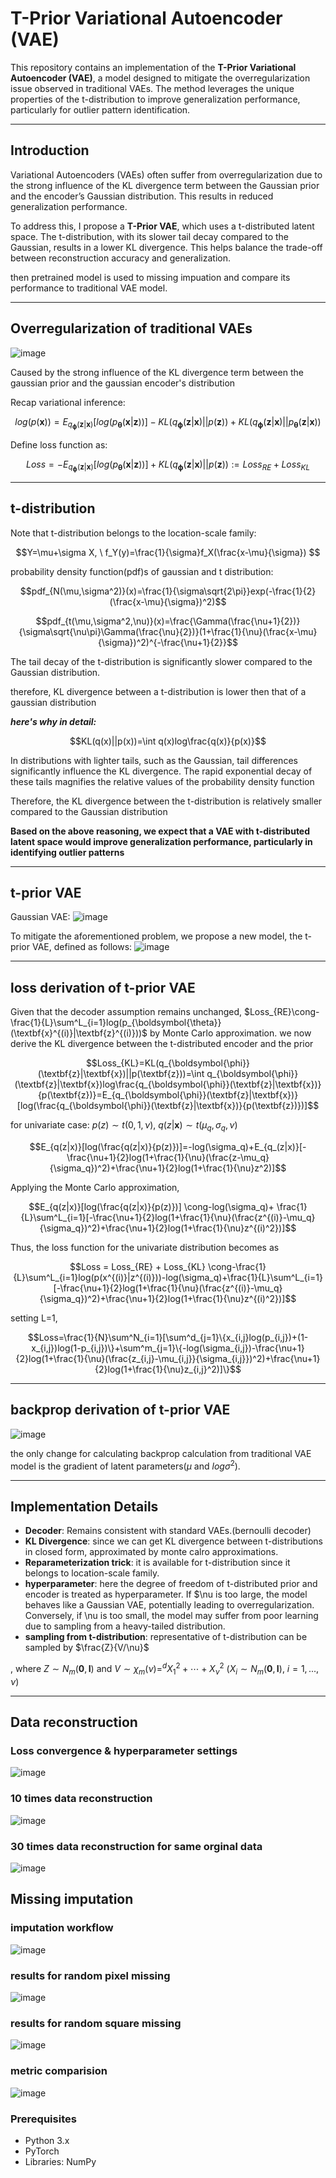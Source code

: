 # T-Prior Variational Autoencoder (VAE)

This repository contains an implementation of the **T-Prior Variational Autoencoder (VAE)**, a model designed to mitigate the overregularization issue observed in traditional VAEs. The method leverages the unique properties of the t-distribution to improve generalization performance, particularly for outlier pattern identification.

---

## Introduction

Variational Autoencoders (VAEs) often suffer from overregularization due to the strong influence of the KL divergence term between the Gaussian prior and the encoder’s Gaussian distribution. This results in reduced generalization performance.

To address this, I propose a **T-Prior VAE**, which uses a t-distributed latent space. The t-distribution, with its slower tail decay compared to the Gaussian, results in a lower KL divergence. This helps balance the trade-off between reconstruction accuracy and generalization.

then pretrained model is used to missing impuation and compare its performance to traditional VAE model.

---

## Overregularization of traditional VAEs
![image](https://github.com/user-attachments/assets/274c5c73-3812-49a1-a594-f0ccca597a89)

Caused by the strong influence of the KL divergence term between the gaussian prior and the gaussian encoder's distribution

Recap variational inference: 

$$log(p(\textbf{x}))=E_{q_{\boldsymbol{\phi}}(\textbf{z}|\textbf{x})}[log(p_{\boldsymbol{\theta}}(\textbf{x}|\textbf{z}))]-KL(q_{\boldsymbol{\phi}}(\textbf{z}|\textbf{x})||p(\textbf{z}))+KL(q_{\boldsymbol{\phi}}(\textbf{z}|\textbf{x})||p_{\boldsymbol{\theta}}(\textbf{z}|\textbf{x}))$$

Define loss function as: 

$$Loss=-E_{q_{\boldsymbol{\phi}}(\textbf{z}|\textbf{x})}[log(p_{\boldsymbol{\theta}}(\textbf{x}|\textbf{z}))]+KL(q_{\boldsymbol{\phi}}(\textbf{z}|\textbf{x})||p(\textbf{z})):= Loss_{RE} + Loss_{KL}$$

---

## t-distribution
Note that t-distribution belongs to the location-scale family: 

$$Y=\mu+\sigma X, \ f_Y(y)=\frac{1}{\sigma}f_X(\frac{x-\mu}{\sigma}) $$

probability density function(pdf)s of gaussian and t distribution: 

$$pdf_{N(\mu,\sigma^2)}(x)=\frac{1}{\sigma\sqrt{2\pi}}exp(-\frac{1}{2}(\frac{x-\mu}{\sigma})^2)$$

$$pdf_{t(\mu,\sigma^2,\nu)}(x)=\frac{\Gamma(\frac{\nu+1}{2})}{\sigma\sqrt{\nu\pi}\Gamma(\frac{\nu}{2})}(1+\frac{1}{\nu}(\frac{x-\mu}{\sigma})^2)^{-\frac{\nu+1}{2}}$$

The tail decay of the t-distribution is significantly slower compared to the Gaussian distribution.

therefore, KL divergence between a t-distribution is lower then that of a gaussian distribution

***here's why in detail:*** 

$$KL(q(x)||p(x))=\int q(x)log\frac{q(x)}{p(x)}$$

In distributions with lighter tails, such as the Gaussian, tail differences significantly influence the KL divergence. The rapid exponential decay of these tails magnifies the relative values of the probability density function

Therefore, the KL divergence between the t-distribution is relatively smaller compared to the Gaussian distribution

**Based on the above reasoning, we expect that a VAE with t-distributed latent space would improve generalization performance, particularly in identifying outlier patterns**


---


## t-prior VAE
Gaussian VAE:
![image](https://github.com/user-attachments/assets/beacf0ce-b669-412b-9f3c-d7a6225b75dd)

To mitigate the aforementioned problem, we propose a new model, the t-prior VAE, defined as follows:
![image](https://github.com/user-attachments/assets/d5183570-bf8e-4827-a62b-9e55178ec543)


---


## loss derivation of t-prior VAE
Given that the decoder assumption remains unchanged, $Loss_{RE}\cong-\frac{1}{L}\sum^L_{i=1}log(p_{\boldsymbol{\theta}}(\textbf{x}^{(i)}|\textbf{z}^{(i)}))$ by Monte Carlo approximation.
we now derive the KL divergence between the t-distributed encoder and the prior

$$Loss_{KL}=KL(q_{\boldsymbol{\phi}}(\textbf{z}|\textbf{x})||p(\textbf{z}))=\int q_{\boldsymbol{\phi}}(\textbf{z}|\textbf{x})log\frac{q_{\boldsymbol{\phi}}(\textbf{z}|\textbf{x})}{p(\textbf{z})}=E_{q_{\boldsymbol{\phi}}(\textbf{z}|\textbf{x})}[log(\frac{q_{\boldsymbol{\phi}}(\textbf{z}|\textbf{x})}{p(\textbf{z})})]$$

for univariate case: $p(z)\sim t(0,1,\nu), \ q(z|\textbf{x}) \sim t(\mu_q,\sigma_q,\nu)$ 

$$E_{q(z|x)}[log(\frac{q(z|x)}{p(z)})]=-log(\sigma_q)+E_{q_(z|x)}[-\frac{\nu+1}{2}log(1+\frac{1}{\nu}(\frac{z-\mu_q}{\sigma_q})^2)+\frac{\nu+1}{2}log(1+\frac{1}{\nu}z^2)]$$

Applying the Monte Carlo approximation,

$$E_{q(z|x)}[log(\frac{q(z|x)}{p(z)})] \cong-log(\sigma_q)+ \frac{1}{L}\sum^L_{i=1}[-\frac{\nu+1}{2}log(1+\frac{1}{\nu}(\frac{z^{(i)}-\mu_q}{\sigma_q})^2)+\frac{\nu+1}{2}log(1+\frac{1}{\nu}z^{(i)^2})]$$

Thus, the loss function for the univariate distribution becomes as

$$Loss = Loss_{RE} + Loss_{KL} \cong-\frac{1}{L}\sum^L_{i=1}log(p(x^{(i)}|z^{(i)}))-log(\sigma_q)+\frac{1}{L}\sum^L_{i=1}[-\frac{\nu+1}{2}log(1+\frac{1}{\nu}(\frac{z^{(i)}-\mu_q}{\sigma_q})^2)+\frac{\nu+1}{2}log(1+\frac{1}{\nu}z^{(i)^2})]$$

setting L=1,

$$Loss=\frac{1}{N}\sum^N_{i=1}[\sum^d_{j=1}\{x_{i,j}log(p_{i,j})+(1-x_{i,j})log(1-p_{i,j})\}+\sum^m_{j=1}\{-log(\sigma_{i,j})-\frac{\nu+1}{2}log(1+\frac{1}{\nu}(\frac{z_{i,j}-\mu_{i,j}}{\sigma_{i,j}})^2)+\frac{\nu+1}{2}log(1+\frac{1}{\nu}z_{i,j}^2)]\}$$

---


## backprop derivation of t-prior VAE
![image](https://github.com/user-attachments/assets/56d6b149-d0f9-432b-8f2b-233809a7f851)

the only change for calculating backprop calculation from traditional VAE model is the gradient of latent parameters($\mu$ and $log\sigma^2$).

---

## Implementation Details

- **Decoder**: Remains consistent with standard VAEs.(bernoulli decoder)
- **KL Divergence**: since we can get KL divergence between t-distributions in closed form, approximated by monte calro approximations.
- **Reparameterization trick**: it is available for t-distribution since it belongs to location-scale family.
- **hyperparameter**: here the degree of freedom of t-distributed prior and encoder is treated as hyperparameter. If $\nu is too large, the model behaves like a Gaussian VAE, potentially leading to overregularization. Conversely, if \nu is too small, the model may suffer from poor learning due to sampling from a heavy-tailed distribution.
- **sampling from t-distribution**: representative of t-distribution can be sampled by $\frac{Z}{V/\nu}$

, where $Z \sim N_m(\mathbf{0},\mathbf{I})$ and $V \sim \chi_m(\nu) =^d X_1^2 + \cdots + X_\nu^2 \ (X_i \sim N_m(\mathbf{0},\mathbf{I}), \ i=1,...,\nu)$ 

---

## Data reconstruction

### Loss convergence & hyperparameter settings
![image](https://github.com/user-attachments/assets/a40ea973-46d6-448e-b07d-0a72a62b41e4)

### 10 times data reconstruction
![image](https://github.com/user-attachments/assets/71979a8c-1c8e-45fd-b338-e931f3e06389)

### 30 times data reconstruction for same orginal data
![image](https://github.com/user-attachments/assets/50794522-3efb-4ced-9d36-a7cbac8e52e8)


## Missing imputation

### imputation workflow
![image](https://github.com/user-attachments/assets/33427df1-8e9f-41aa-9502-31bbec90eb03)

### results for random pixel missing
![image](https://github.com/user-attachments/assets/8a5f857b-1b32-4ac3-8faa-484816acbe06)

### results for random square missing
![image](https://github.com/user-attachments/assets/be894778-9c7e-4a3a-bf5a-dbe223cd3994)

### metric comparision
![image](https://github.com/user-attachments/assets/155d7e34-b563-4aca-868e-6f23083967fd)

### Prerequisites
- Python 3.x
- PyTorch
- Libraries: NumPy
